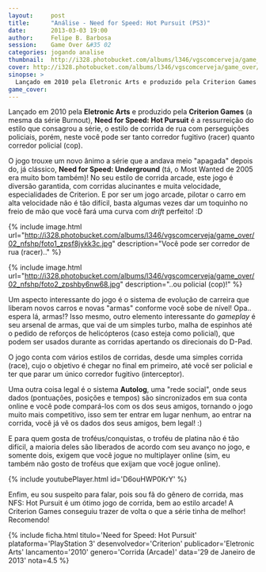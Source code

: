 ```yaml
---
layout:     post
title:      "Análise - Need for Speed: Hot Pursuit (PS3)"
date:       2013-03-03 19:00
author:     Felipe B. Barbosa
session:    Game Over &#35 02
categories: jogando analise
thumbnail:  http://i328.photobucket.com/albums/l346/vgscomcerveja/game_over/02_nfshp/post_thumbnail_zps6tcsfzu4.jpg
cover: http://i328.photobucket.com/albums/l346/vgscomcerveja/game_over/02_nfshp/post_header_zpsh3t8csrc.jpg
sinopse: >
  Lançado em 2010 pela Eletronic Arts e produzido pela Criterion Games (a mesma da série Burnout), Need for Speed: Hot Pursuit é a ressurreição do estilo que consagrou a série, o estilo de corrida de rua com perseguições policiais, porém, neste você pode ser tanto corredor fugitivo (racer) quanto corredor policial (cop).
game_cover:
---
```

Lançado em 2010 pela **Eletronic Arts** e produzido pela **Criterion Games** (a mesma da série Burnout), **Need for Speed: Hot Pursuit** é a ressurreição do estilo que consagrou a série, o estilo de corrida de rua com perseguições policiais, porém, neste você pode ser tanto corredor fugitivo (racer) quanto corredor policial (cop).

O jogo trouxe um novo ânimo a série que a andava meio "apagada" depois do, já clássico, **Need for Speed: Underground** (tá, o Most Wanted de 2005 era muito bom também)! No seu estilo de corrida arcade, este jogo é diversão garantida, com corridas alucinantes e muita velocidade, especialidades de Criterion. E por ser um jogo arcade, pilotar o carro em alta velocidade não é tão difícil, basta algumas vezes dar um toquinho no freio de mão que você fará uma curva com *drift* perfeito! :D

{% include image.html url="http://i328.photobucket.com/albums/l346/vgscomcerveja/game_over/02_nfshp/foto1_zpsf8jykk3c.jpg" description="Você pode ser corredor de rua (racer).." %}

{% include image.html url="http://i328.photobucket.com/albums/l346/vgscomcerveja/game_over/02_nfshp/foto2_zpshby6nw68.jpg" description="..ou policial (cop)!" %}

Um aspecto interessante do jogo é o sistema de evolução de carreira que liberam novos carros e novas "armas" conforme você sobe de nível! Opa.. espera lá, armas!? Isso mesmo, outro elemento interessante do *gameplay* é seu arsenal de armas, que vai de um simples turbo, malha de espinhos até o pedido de reforços de helicópteros (caso esteja como policial), que podem ser usados durante as corridas apertando os direcionais do D-Pad.

O jogo conta com vários estilos de corridas, desde uma simples corrida (race), cujo o objetivo é chegar no final em primeiro, até você ser policial e ter que parar um único corredor fugitivo (interceptor).

Uma outra coisa legal é o sistema **Autolog**, uma "rede social", onde seus dados (pontuações, posições e tempos) são sincronizados em sua conta online e você pode compará-los com os dos seus amigos, tornando o jogo muito mais competitivo, isso sem ter entrar em lugar nenhum, ao entrar na corrida, você já vê os dados dos seus amigos, bem legal! :)

E para quem gosta de troféus/conquistas, o troféu de platina não é tão difícil, a maioria deles são liberados de acordo com seu avanço no jogo, e somente dois, exigem que você jogue no multiplayer online (sim, eu também não gosto de troféus que exijam que você jogue online).

{% include youtubePlayer.html id='D6ouHWP0KrY' %}

Enfim, eu sou suspeito para falar, pois sou fã do gênero de corrida, mas NFS: Hot Pursuit é um ótimo jogo de corrida, bem ao estilo arcade! A Criterion Games conseguiu trazer de volta o que a série tinha de melhor! Recomendo!

{% include ficha.html
  titulo='Need for Speed: Hot Pursuit'
  plataforma='PlayStation 3'
  desenvolvedor='Criterion'
  publicador='Eletronic Arts'
  lancamento='2010'
  genero='Corrida (Arcade)'
  data='29 de Janeiro de 2013'
  nota=4.5 %}
